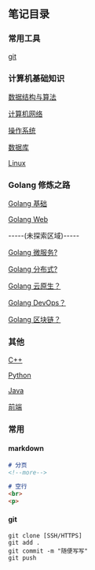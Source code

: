 ## 笔记目录

### 常用工具

[git]()

### 计算机基础知识

[数据结构与算法](https://github.com/JackyLljk/my-notes/tree/main/%E6%95%B0%E6%8D%AE%E7%BB%93%E6%9E%84%E4%B8%8E%E7%AE%97%E6%B3%95)

[计算机网络]()

[操作系统]()

[数据库]()

[Linux]()

### Golang 修炼之路

[Golang 基础]()

[Golang Web]()

-----(未探索区域)-----

[Golang 微服务?]()

[Golang 分布式?]()

[Golang 云原生？]()

[Golang DevOps？]()

[Golang 区块链？]()

### 其他

[C++]()

[Python]()

[Java]()

[前端]()

### 常用

#### markdown 

```markdown
# 分页
<!--more-->

# 空行
<br>
<p>	
```

#### git

```shell
git clone [SSH/HTTPS]
git add .
git commit -m "随便写写"
git push
```




